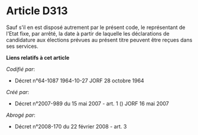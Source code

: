 # Article D313

Sauf s'il en est disposé autrement par le présent code, le représentant de l'Etat fixe, par arrêté, la date à partir de
laquelle les déclarations de candidature aux élections prévues au présent titre peuvent être reçues dans ses services.

**Liens relatifs à cet article**

_Codifié par_:

  - Décret n°64-1087 1964-10-27 JORF 28 octobre 1964

_Créé par_:

  - Décret n°2007-989 du 15 mai 2007 - art. 1 () JORF 16 mai 2007

_Abrogé par_:

  - Décret n°2008-170 du 22 février 2008 - art. 3
